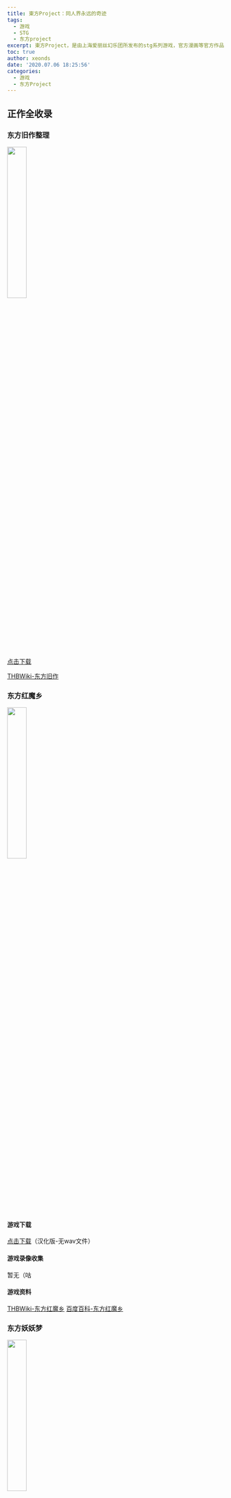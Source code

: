```yaml
---
title: 東方Project：同人界永远的奇迹
tags:
  - 游戏
  - STG
  - 东方project
excerpt: 東方Project，是由上海爱丽丝幻乐团所发布的stg系列游戏，官方漫画等官方作品，以及数量和质量都堪称奇迹的東方二次创作作品所构成的，一个称为幻想乡的世界及其附属世界。简而言之，東方，早已经不是一个弹幕游戏了，它已经成为一个架构完整，内容丰富的幻想世界。
toc: true
author: xeonds
date: '2020.07.06 18:25:56'
categories:
  - 游戏
  - 东方Project
---
```


## 正作全收录

### 东方旧作整理

<img src="https://upload.thwiki.cc/7/76/%E4%B8%9C%E6%96%B9Project%E6%97%A7%E4%BD%9CCDdisc.jpg" alt="" style="width: 30%;">

[点击下载](https://dreamweb.lanzoui.com/iFCgql3u39g)

[THBWiki-东方旧作](https://thwiki.cc/%E5%AE%98%E6%96%B9%E6%B8%B8%E6%88%8F#.E6.97.A7.E4.BD.9C)

### 东方红魔乡

<img src="https://upload.thwiki.cc/b/b2/%E4%B8%9C%E6%96%B9%E7%BA%A2%E9%AD%94%E4%B9%A1%E5%B0%81%E9%9D%A2.jpg" alt="" style="width: 30%;">

#### 游戏下载

[点击下载](https://dreamweb.lanzoui.com/iY8pbe062jg)（汉化版-无wav文件）

#### 游戏录像收集

暂无（咕

#### 游戏资料

[THBWiki-东方红魔乡](https://thwiki.cc/%E4%B8%9C%E6%96%B9%E7%BA%A2%E9%AD%94%E4%B9%A1)
[百度百科-东方红魔乡](https://baike.baidu.com/item/%E4%B8%9C%E6%96%B9%E7%BA%A2%E9%AD%94%E4%B9%A1%20%EF%BD%9E%20the%20Embodiment%20of%20Scarlet%20Devil.?fromtitle=%E4%B8%9C%E6%96%B9%E7%BA%A2%E9%AD%94%E4%B9%A1&fromid=4032112 "%E4%B8%9C%E6%96%B9%E7%BA%A2%E9%AD%94%E4%B9%A1&fromid=4032112")

### 东方妖妖梦

<img src="https://upload.thwiki.cc/a/a7/%E4%B8%9C%E6%96%B9%E5%A6%96%E5%A6%96%E6%A2%A6%E5%B0%81%E9%9D%A2.jpg" alt="" style="width: 30%;">

#### 游戏下载

[点击下载](https://dreamweb.lanzoui.com/i0wpPe063cf)（汉化+精简）

#### 游戏录像收集

暂无（咕

#### 游戏资料

[THBWiki-东方妖妖梦](https://thwiki.cc/%E4%B8%9C%E6%96%B9%E5%A6%96%E5%A6%96%E6%A2%A6)

[百度百科-东方妖妖梦](https://baike.baidu.com/item/%E4%B8%9C%E6%96%B9%E5%A6%96%E5%A6%96%E6%A2%A6%20%EF%BD%9E%20Perfect%20Cherry%20Blossom.?fromtitle=%E4%B8%9C%E6%96%B9%E5%A6%96%E5%A6%96%E6%A2%A6&fromid=203237 "%E4%B8%9C%E6%96%B9%E5%A6%96%E5%A6%96%E6%A2%A6&fromid=203237")

### 东方永夜抄

<img src="https://upload.thwiki.cc/e/ee/%E4%B8%9C%E6%96%B9%E6%B0%B8%E5%A4%9C%E6%8A%84%E5%B0%81%E9%9D%A2.jpg" alt="" style="width: 30%;">

#### 游戏下载

[点击下载](https://dreamweb.lanzoui.com/i558Re05ldi)（汉化+精简）

#### 游戏录像收集

[点击访问](https://dreamweb.lanzoui.com/b015jziji)。密码：1ztc

#### 游戏资料

[THBWiki-东方永夜抄](https://thwiki.cc/%E4%B8%9C%E6%96%B9%E6%B0%B8%E5%A4%9C%E6%8A%84    )

[百度百科-东方永夜抄](https://baike.baidu.com/item/%E4%B8%9C%E6%96%B9%E6%B0%B8%E5%A4%9C%E6%8A%84%20%EF%BD%9E%20Imperishable%20Night.?fromtitle=%E4%B8%9C%E6%96%B9%E6%B0%B8%E5%A4%9C%E6%8A%84&fromid=1417333 "%E4%B8%9C%E6%96%B9%E6%B0%B8%E5%A4%9C%E6%8A%84&fromid=1417333")

### 东方风神录

<img src="https://upload.thwiki.cc/thumb/4/49/%E4%B8%9C%E6%96%B9%E9%A3%8E%E7%A5%9E%E5%BD%95%E5%B0%81%E9%9D%A2.jpg" alt="" style="width: 30%;">

#### 游戏下载

[点击下载](https://dreamweb.lanzoui.com/iCJw2e05mpg)（汉化+精简）

#### 游戏录像收集

暂无（咕

#### 游戏资料

[THBWiki-东方风神录](https://thwiki.cc/%E4%B8%9C%E6%96%B9%E9%A3%8E%E7%A5%9E%E5%BD%95)

[百度百科-东方风神录](https://baike.baidu.com/item/%E4%B8%9C%E6%96%B9%E9%A3%8E%E7%A5%9E%E5%BD%95%20%EF%BD%9E%20Mountain%20of%20Faith.?fromtitle=%E4%B8%9C%E6%96%B9%E9%A3%8E%E7%A5%9E%E5%BD%95&fromid=6990809 "%E4%B8%9C%E6%96%B9%E9%A3%8E%E7%A5%9E%E5%BD%95&fromid=6990809")

### 东方地灵殿

<img src="https://upload.thwiki.cc/thumb/7/79/%E4%B8%9C%E6%96%B9%E5%9C%B0%E7%81%B5%E6%AE%BF%E5%B0%81%E9%9D%A2.jpg/300px-%E4%B8%9C%E6%96%B9%E5%9C%B0%E7%81%B5%E6%AE%BF%E5%B0%81%E9%9D%A2.jpg" alt="" style="width: 30%;">

#### 游戏下载

原版：[点击下载](https://dreamweb.lanzoui.com/iC7Zle05o4h)（汉化+精简）

魔改版（红白强拆地灵殿）：[点击下载](https://dreamweb.lanzoui.com/b015l57af
)

#### 游戏录像收集

暂无（咕

#### 游戏资料

[THBWiki-东方地灵殿](https://thwiki.cc/%E4%B8%9C%E6%96%B9%E5%9C%B0%E7%81%B5%E6%AE%BF)

[百度百科-东方地灵殿](https://baike.baidu.com/item/%E4%B8%9C%E6%96%B9%E5%9C%B0%E7%81%B5%E6%AE%BF%20%EF%BD%9E%20Subterranean%20Animism.?fromtitle=%E4%B8%9C%E6%96%B9%E5%9C%B0%E7%81%B5%E6%AE%BF&fromid=5251315 "%E4%B8%9C%E6%96%B9%E5%9C%B0%E7%81%B5%E6%AE%BF&fromid=5251315")

### 东方星莲船

<img src="https://upload.thwiki.cc/thumb/0/0d/%E4%B8%9C%E6%96%B9%E6%98%9F%E8%8E%B2%E8%88%B9%E5%B0%81%E9%9D%A2.jpg/300px-%E4%B8%9C%E6%96%B9%E6%98%9F%E8%8E%B2%E8%88%B9%E5%B0%81%E9%9D%A2.jpg" alt="" style="width: 30%;">

#### 游戏下载

[点击下载](https://dreamweb.lanzoui.com/iiAQVe05osb)（汉化+精简）

#### 游戏录像收集

暂无（咕

#### 游戏资料

[THBWiki-东方星莲船](https://thwiki.cc/%E4%B8%9C%E6%96%B9%E6%98%9F%E8%8E%B2%E8%88%B9)

[百度百科-东方星莲船](https://baike.baidu.com/item/%E4%B8%9C%E6%96%B9%E6%98%9F%E8%8E%B2%E8%88%B9%20%EF%BD%9E%20Undefined%20Fantastic%20Object.?fromtitle=%E4%B8%9C%E6%96%B9%E6%98%9F%E8%8E%B2%E8%88%B9&fromid=2019608 "%E4%B8%9C%E6%96%B9%E6%98%9F%E8%8E%B2%E8%88%B9&fromid=2019608")

### 东方神灵庙

<img src="https://upload.thwiki.cc/thumb/7/74/%E4%B8%9C%E6%96%B9%E7%A5%9E%E7%81%B5%E5%BA%99%E5%B0%81%E9%9D%A2.jpg/300px-%E4%B8%9C%E6%96%B9%E7%A5%9E%E7%81%B5%E5%BA%99%E5%B0%81%E9%9D%A2.jpg" alt="" style="width: 30%;">

#### 游戏下载

[点击下载](https://dreamweb.lanzoui.com/i3g4De05puj)（汉化+精简）

#### 游戏录像收集

暂无（咕

#### 游戏资料

[THBWiki-东方神灵庙](https://thwiki.cc/%E4%B8%9C%E6%96%B9%E7%A5%9E%E7%81%B5%E5%BA%99)

[百度百科-东方神灵庙](https://baike.baidu.com/item/%E4%B8%9C%E6%96%B9%E7%A5%9E%E7%81%B5%E5%BA%99%20%EF%BD%9E%20Ten%20Desires.?fromtitle=%E4%B8%9C%E6%96%B9%E7%A5%9E%E7%81%B5%E5%BA%99&fromid=6806125 "%E4%B8%9C%E6%96%B9%E7%A5%9E%E7%81%B5%E5%BA%99&fromid=6806125")

### 东方辉针城

<img src="https://upload.thwiki.cc/thumb/a/a5/%E4%B8%9C%E6%96%B9%E8%BE%89%E9%92%88%E5%9F%8E%E5%B0%81%E9%9D%A2.jpg/300px-%E4%B8%9C%E6%96%B9%E8%BE%89%E9%92%88%E5%9F%8E%E5%B0%81%E9%9D%A2.jpg" alt="" style="width: 30%;">

#### 游戏下载

[点击下载](https://dreamweb.lanzoui.com/iwyske05uhg)（汉化+精简）

#### 游戏录像收集

暂无（咕

#### 游戏资料

[THBWiki-东方辉针城](https://thwiki.cc/%E4%B8%9C%E6%96%B9%E8%BE%89%E9%92%88%E5%9F%8E)

[百度百科-东方辉针城](https://baike.baidu.com/item/%E4%B8%9C%E6%96%B9%E8%BE%89%E9%92%88%E5%9F%8E%20%EF%BD%9E%20Double%20Dealing%20Character.?fromtitle=%E4%B8%9C%E6%96%B9%E8%BE%89%E9%92%88%E5%9F%8E&fromid=4099732 "%E4%B8%9C%E6%96%B9%E8%BE%89%E9%92%88%E5%9F%8E&fromid=4099732")

### 东方绀珠传

<img src="https://upload.thwiki.cc/thumb/3/37/%E4%B8%9C%E6%96%B9%E7%BB%80%E7%8F%A0%E4%BC%A0%E5%B0%81%E9%9D%A2.jpg/300px-%E4%B8%9C%E6%96%B9%E7%BB%80%E7%8F%A0%E4%BC%A0%E5%B0%81%E9%9D%A2.jpg" alt="" style="width: 30%;">

#### 游戏下载

[点击下载](https://dreamweb.lanzoui.com/iQm8xe05xna)（汉化+精简）

#### 游戏录像收集

暂无（咕

#### 游戏资料

[THBWiki-东方绀珠传](https://thwiki.cc/%E4%B8%9C%E6%96%B9%E7%BB%80%E7%8F%A0%E4%BC%A0)

[百度百科-东方绀珠传](https://baike.baidu.com/item/%E4%B8%9C%E6%96%B9%E7%BB%80%E7%8F%A0%E4%BC%A0%20%EF%BD%9E%20Legacy%20of%20Lunatic%20Kingdom.?fromtitle=%E4%B8%9C%E6%96%B9%E7%BB%80%E7%8F%A0%E4%BC%A0&fromid=17366371 "%E4%B8%9C%E6%96%B9%E7%BB%80%E7%8F%A0%E4%BC%A0&fromid=17366371")

### 正作魔改工具

#### .sht文件编辑工具（在线）

~~[点击进入](./sht-webedit/index.html)~~ 没搬过来

#### THTK Web Editor（在线）

~~[点击进入](./thtk-web-editor/index.html)~~ 还没做好（
